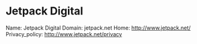 
# Jetpack Digital

Name: Jetpack Digital
Domain: jetpack.net
Home: http://www.jetpack.net/
Privacy_policy: http://www.jetpack.net/privacy
